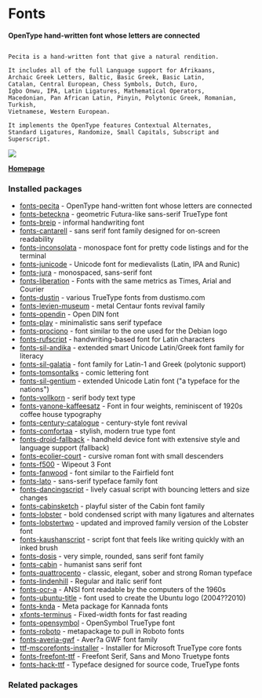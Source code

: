 # Fonts

__OpenType hand-written font whose letters are connected__

```

Pecita is a hand-written font that give a natural rendition.

It includes all of the full Language support for Afrikaans,
Archaic Greek Letters, Baltic, Basic Greek, Basic Latin,
Catalan, Central European, Chess Symbols, Dutch, Euro,
Igbo Onwu, IPA, Latin Ligatures, Mathematical Operators,
Macedonian, Pan African Latin, Pinyin, Polytonic Greek, Romanian, Turkish,
Vietnamese, Western European.

It implements the OpenType features Contextual Alternates,
Standard Ligatures, Randomize, Small Capitals, Subscript and
Superscript.

```

[![](https://screenshots.debian.net/thumbnail/fonts-pecita/)](https://screenshots.debian.net/screenshot/fonts-pecita/)



**[Homepage](http://pecita.eu)**

### Installed packages

* [fonts-pecita](https://packages.debian.org/stretch/fonts-pecita) - OpenType hand-written font whose letters are connected
* [fonts-beteckna](https://packages.debian.org/stretch/fonts-beteckna) - geometric Futura-like sans-serif TrueType font
* [fonts-breip](https://packages.debian.org/stretch/fonts-breip) - informal handwriting font
* [fonts-cantarell](https://packages.debian.org/stretch/fonts-cantarell) - sans serif font family designed for on-screen readability
* [fonts-inconsolata](https://packages.debian.org/stretch/fonts-inconsolata) - monospace font for pretty code listings and for the terminal
* [fonts-junicode](https://packages.debian.org/stretch/fonts-junicode) - Unicode font for medievalists (Latin, IPA and Runic)
* [fonts-jura](https://packages.debian.org/stretch/fonts-jura) - monospaced, sans-serif font
* [fonts-liberation](https://packages.debian.org/stretch/fonts-liberation) - Fonts with the same metrics as Times, Arial and Courier
* [fonts-dustin](https://packages.debian.org/stretch/fonts-dustin) - various TrueType fonts from dustismo.com
* [fonts-levien-museum](https://packages.debian.org/stretch/fonts-levien-museum) - metal Centaur fonts revival family
* [fonts-opendin](https://packages.debian.org/stretch/fonts-opendin) - Open DIN font
* [fonts-play](https://packages.debian.org/stretch/fonts-play) - minimalistic sans serif typeface
* [fonts-prociono](https://packages.debian.org/stretch/fonts-prociono) - font similar to the one used for the Debian logo
* [fonts-rufscript](https://packages.debian.org/stretch/fonts-rufscript) - handwriting-based font for Latin characters
* [fonts-sil-andika](https://packages.debian.org/stretch/fonts-sil-andika) - extended smart Unicode Latin/Greek font family for literacy
* [fonts-sil-galatia](https://packages.debian.org/stretch/fonts-sil-galatia) - font family for Latin-1 and Greek (polytonic support)
* [fonts-tomsontalks](https://packages.debian.org/stretch/fonts-tomsontalks) - comic lettering font
* [fonts-sil-gentium](https://packages.debian.org/stretch/fonts-sil-gentium) - extended Unicode Latin font ("a typeface for the nations")
* [fonts-vollkorn](https://packages.debian.org/stretch/fonts-vollkorn) - serif body text type
* [fonts-yanone-kaffeesatz](https://packages.debian.org/stretch/fonts-yanone-kaffeesatz) - Font in four weights, reminiscent of 1920s coffee house typography
* [fonts-century-catalogue](https://packages.debian.org/stretch/fonts-century-catalogue) - century-style font revival
* [fonts-comfortaa](https://packages.debian.org/stretch/fonts-comfortaa) - stylish, modern true type font
* [fonts-droid-fallback](https://packages.debian.org/stretch/fonts-droid-fallback) - handheld device font with extensive style and language support (fallback)
* [fonts-ecolier-court](https://packages.debian.org/stretch/fonts-ecolier-court) - cursive roman font with small descenders
* [fonts-f500](https://packages.debian.org/stretch/fonts-f500) - Wipeout 3 Font
* [fonts-fanwood](https://packages.debian.org/stretch/fonts-fanwood) - font similar to the Fairfield font
* [fonts-lato](https://packages.debian.org/stretch/fonts-lato) - sans-serif typeface family font
* [fonts-dancingscript](https://packages.debian.org/stretch/fonts-dancingscript) - lively casual script with bouncing letters and size changes
* [fonts-cabinsketch](https://packages.debian.org/stretch/fonts-cabinsketch) - playful sister of the Cabin font family
* [fonts-lobster](https://packages.debian.org/stretch/fonts-lobster) - bold condensed script with many ligatures and alternates
* [fonts-lobstertwo](https://packages.debian.org/stretch/fonts-lobstertwo) - updated and improved family version of the Lobster font
* [fonts-kaushanscript](https://packages.debian.org/stretch/fonts-kaushanscript) - script font that feels like writing quickly with an inked brush
* [fonts-dosis](https://packages.debian.org/stretch/fonts-dosis) - very simple, rounded, sans serif font family
* [fonts-cabin](https://packages.debian.org/stretch/fonts-cabin) - humanist sans serif font
* [fonts-quattrocento](https://packages.debian.org/stretch/fonts-quattrocento) - classic, elegant, sober and strong Roman typeface
* [fonts-lindenhill](https://packages.debian.org/stretch/fonts-lindenhill) - Regular and italic serif font
* [fonts-ocr-a](https://packages.debian.org/stretch/fonts-ocr-a) - ANSI font readable by the computers of the 1960s
* [fonts-ubuntu-title](https://packages.debian.org/stretch/fonts-ubuntu-title) - font used to create the Ubuntu logo (2004??2010)
* [fonts-knda](https://packages.debian.org/stretch/fonts-knda) - Meta package for Kannada fonts
* [xfonts-terminus](https://packages.debian.org/stretch/xfonts-terminus) - Fixed-width fonts for fast reading
* [fonts-opensymbol](https://packages.debian.org/stretch/fonts-opensymbol) - OpenSymbol TrueType font
* [fonts-roboto](https://packages.debian.org/stretch/fonts-roboto) - metapackage to pull in Roboto fonts
* [fonts-averia-gwf](https://packages.debian.org/stretch/fonts-averia-gwf) - Aver?a GWF font family
* [ttf-mscorefonts-installer](https://packages.debian.org/stretch/ttf-mscorefonts-installer) - Installer for Microsoft TrueType core fonts
* [fonts-freefont-ttf](https://packages.debian.org/stretch/fonts-freefont-ttf) - Freefont Serif, Sans and Mono Truetype fonts
* [fonts-hack-ttf](https://packages.debian.org/stretch/fonts-hack-ttf) - Typeface designed for source code, TrueType fonts

### Related packages

<sub>  </sub>
